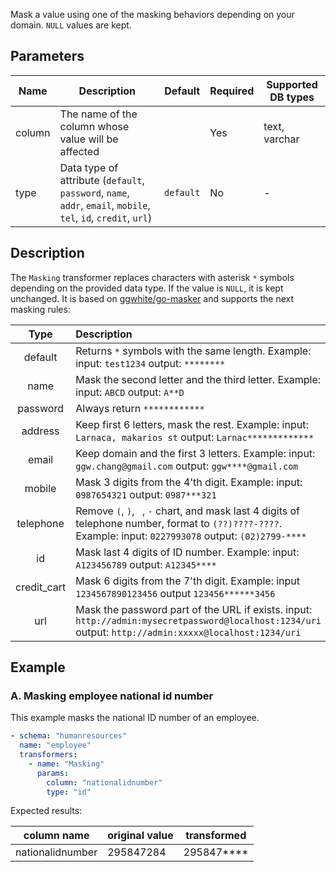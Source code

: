 Mask a value using one of the masking behaviors depending on your domain. `NULL` values are kept.

## Parameters

| Name   | Description                                                                                                     | Default   | Required | Supported DB types |
|--------|-----------------------------------------------------------------------------------------------------------------|-----------|----------|--------------------|
| column | The name of the column whose value will be affected                                                             |           | Yes      | text, varchar      |
| type   | Data type of attribute (`default`, `password`, `name`, `addr`, `email`, `mobile`, `tel`, `id`, `credit`, `url`) | `default` | No       | -                  |

## Description

The `Masking` transformer replaces characters with asterisk `*` symbols depending on the provided data type. If the
value is `NULL`, it is kept unchanged. It is based on [ggwhite/go-masker](https://github.com/ggwhite/go-masker) and
supports the next masking rules:

|    Type     | Description                                                                                                                                                  |
|:-----------:|:-------------------------------------------------------------------------------------------------------------------------------------------------------------|
|   default   | Returns `*` symbols with the same length. Example: input: `test1234` output: `********`                                                                      |
|    name     | Mask the second letter and the third letter. Example: input: `ABCD` output: `A**D`                                                                           |
|  password   | Always return `************`                                                                                                                                 |
|   address   | Keep first 6 letters, mask the rest. Example: input: `Larnaca, makarios st` output: `Larnac*************`                                                    |
|    email    | Keep domain and the first 3 letters. Example: input: `ggw.chang@gmail.com` output: `ggw****@gmail.com`                                                       |
|   mobile    | Mask 3 digits from the 4'th digit. Example: input: `0987654321` output: `0987***321`                                                                         |
|  telephone  | Remove `(`, `)`, ` `, `-` chart, and mask last 4 digits of telephone number, format to `(??)????-????`. Example: input: `0227993078` output: `(02)2799-****` |
|     id      | Mask last 4 digits of ID number. Example: input: `A123456789` output: `A12345****`                                                                           |
| credit_cart | Mask 6 digits from the 7'th digit. Example: input `1234567890123456` output `123456******3456`                                                               |
|     url     | Mask the password part of the URL if exists. input: `http://admin:mysecretpassword@localhost:1234/uri` output: `http://admin:xxxxx@localhost:1234/uri`       |

## Example

### A. Masking employee national id number

This example masks the national ID number of an employee.

``` yaml title="Masking transformer example"
- schema: "humanresources"
  name: "employee"
  transformers:
    - name: "Masking"
      params:
        column: "nationalidnumber"
        type: "id"
```

Expected results:

| column name      | original value | transformed |
|------------------|----------------|-------------|
| nationalidnumber | 295847284      | 295847****  |

